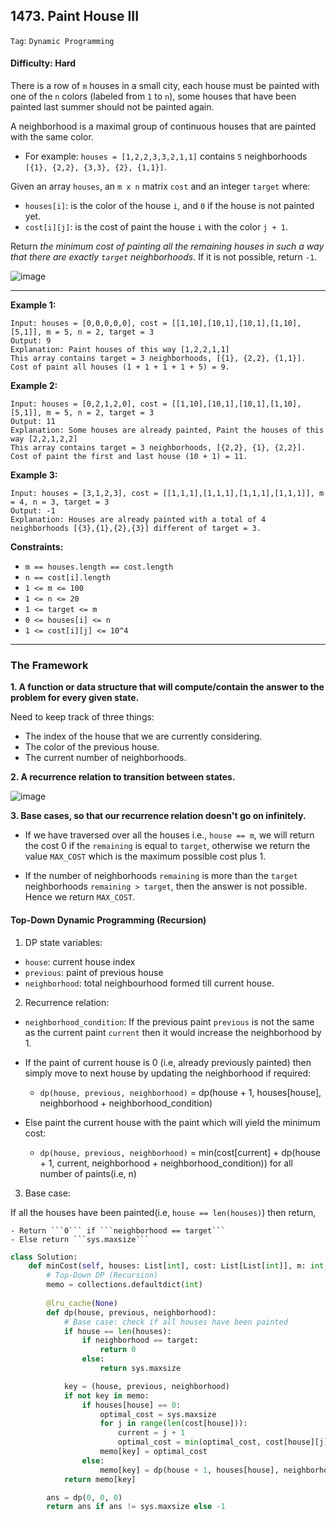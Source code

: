 ## 1473. Paint House III

```Tag```: ```Dynamic Programming```

#### Difficulty: Hard

There is a row of ```m``` houses in a small city, each house must be painted with one of the ```n``` colors (labeled from ```1``` to ```n```), some houses that have been painted last summer should not be painted again.

A neighborhood is a maximal group of continuous houses that are painted with the same color.

- For example: ```houses = [1,2,2,3,3,2,1,1]``` contains ```5``` neighborhoods ```[{1}, {2,2}, {3,3}, {2}, {1,1}]```.

Given an array ```houses```, an ```m x n``` matrix ```cost``` and an integer ```target``` where:

- ```houses[i]```: is the color of the house ```i```, and ```0``` if the house is not painted yet.
- ```cost[i][j]```: is the cost of paint the house ```i``` with the color ```j + 1```.

Return _the minimum cost of painting all the remaining houses in such a way that there are exactly ```target``` neighborhoods_. If it is not possible, return ```-1```.

![image](https://user-images.githubusercontent.com/35042430/221300389-b2698b69-ed9a-43af-a240-f6b2d45f5dca.png)

---

__Example 1:__
```
Input: houses = [0,0,0,0,0], cost = [[1,10],[10,1],[10,1],[1,10],[5,1]], m = 5, n = 2, target = 3
Output: 9
Explanation: Paint houses of this way [1,2,2,1,1]
This array contains target = 3 neighborhoods, [{1}, {2,2}, {1,1}].
Cost of paint all houses (1 + 1 + 1 + 1 + 5) = 9.
```

__Example 2:__
```
Input: houses = [0,2,1,2,0], cost = [[1,10],[10,1],[10,1],[1,10],[5,1]], m = 5, n = 2, target = 3
Output: 11
Explanation: Some houses are already painted, Paint the houses of this way [2,2,1,2,2]
This array contains target = 3 neighborhoods, [{2,2}, {1}, {2,2}]. 
Cost of paint the first and last house (10 + 1) = 11.
```

__Example 3:__
```
Input: houses = [3,1,2,3], cost = [[1,1,1],[1,1,1],[1,1,1],[1,1,1]], m = 4, n = 3, target = 3
Output: -1
Explanation: Houses are already painted with a total of 4 neighborhoods [{3},{1},{2},{3}] different of target = 3.
```

__Constraints:__

- ```m == houses.length == cost.length```
- ```n == cost[i].length```
- ```1 <= m <= 100```
- ```1 <= n <= 20```
- ```1 <= target <= m```
- ```0 <= houses[i] <= n```
- ```1 <= cost[i][j] <= 10^4```

---

### The Framework

__1. A function or data structure that will compute/contain the answer to the problem for every given state.__

Need to keep track of three things:

- The index of the house that we are currently considering.
- The color of the previous house.
- The current number of neighborhoods.

__2. A recurrence relation to transition between states.__

![image](https://leetcode.com/problems/paint-house-iii/Figures/1473/1473A.png)

__3. Base cases, so that our recurrence relation doesn't go on infinitely.__

- If we have traversed over all the houses i.e., ```house == m```, we will return the cost 0 if the ```remaining``` is equal to ```target```, otherwise we return the value ```MAX_COST``` which is the maximum possible cost plus 1.

- If the number of neighborhoods ```remaining``` is more than the ```target``` neighborhoods ```remaining > target```, then the answer is not possible. Hence we return ```MAX_COST```.

#### Top-Down Dynamic Programming (Recursion)

1. DP state variables:

- ```house```: current house index
- ```previous```: paint of previous house
- ```neighborhood```: total neighbourhood formed till current house.

2. Recurrence relation:

- ```neighborhood_condition```: If the previous paint ```previous``` is not the same as the current paint ```current``` then it would increase the neighborhood by 1.
- If the paint of current house is 0 (i.e, already previously painted) then simply move to next house by updating the neighborhood if required:

    - ```dp(house, previous, neighborhood)``` = dp(house + 1, houses[house], neighborhood + neighborhood_condition)

- Else paint the current house with the paint which will yield the minimum cost:

    - ```dp(house, previous, neighborhood)``` = min(cost[current] + dp(house + 1, current, neighborhood + neighborhood_condition)) for all number of paints(i.e, n)

3. Base case: 

If all the houses have been painted(i.e, ```house == len(houses)```) then return,

    - Return ```0``` if ```neighborhood == target```
    - Else return ```sys.maxsize```

```Python
class Solution:
    def minCost(self, houses: List[int], cost: List[List[int]], m: int, n: int, target: int) -> int:
        # Top-Down DP (Recursion)
        memo = collections.defaultdict(int)
        
        @lru_cache(None)
        def dp(house, previous, neighborhood):
            # Base case: check if all houses have been painted
            if house == len(houses):
                if neighborhood == target:
                    return 0
                else:
                    return sys.maxsize

            key = (house, previous, neighborhood)
            if not key in memo:
                if houses[house] == 0:
                    optimal_cost = sys.maxsize
                    for j in range(len(cost[house])):
                        current = j + 1
                        optimal_cost = min(optimal_cost, cost[house][j] + dp(house + 1, current, neighborhood + int(current != previous)))
                    memo[key] = optimal_cost
                else:
                    memo[key] = dp(house + 1, houses[house], neighborhood + int(houses[house] != previous))
            return memo[key]

        ans = dp(0, 0, 0)
        return ans if ans != sys.maxsize else -1 
```
